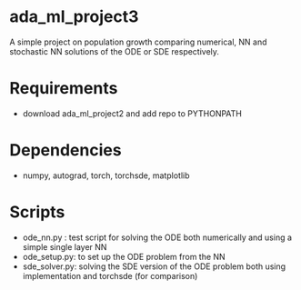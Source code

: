 # ada_ml_project3
A simple project on population growth comparing numerical, NN and stochastic NN solutions of the ODE or SDE respectively.

# Requirements
- download ada_ml_project2 and add repo to PYTHONPATH

# Dependencies
- numpy, autograd, torch, torchsde, matplotlib

# Scripts
- ode_nn.py : test script for solving the ODE both numerically and using a simple single layer NN
- ode_setup.py: to set up the ODE problem from the NN
- sde_solver.py: solving the SDE version of the ODE problem both using implementation and torchsde (for comparison)
